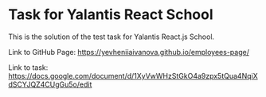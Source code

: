# Task for Yalantis React School

This is the solution of the test task for Yalantis React.js School.

Link to GitHub Page: https://yevheniiaivanova.github.io/employees-page/

Link to task: https://docs.google.com/document/d/1XyVwWHzStGkO4a9zpx5tQua4NqiXdSCYJQZ4CUgGu5o/edit
